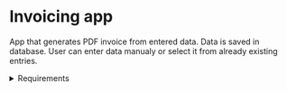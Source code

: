 # Invoicing app

App that generates PDF invoice from entered data. Data is saved in database. User can enter data manualy or select it from already existing entries.

<details>
<summary>Requirements</summary>
<img width="599" alt="Screenshot 2021-03-02 at 13 09 22" src="https://user-images.githubusercontent.com/43815295/109640745-88a8c600-7b59-11eb-862a-a669720f3a3b.png">

</details>
